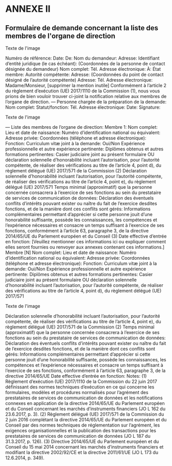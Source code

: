 # ANNEXE II

## Formulaire de demande concernant la liste des membres de l'organe de direction



Texte de l'image

Numéro de référence: Date: De: Nom du demandeur: Adresse: Identifiant d’entité juridique (le cas échéant): (Coordonnées de la personne de contact désignée du demandeur) Nom complet: Tél. Adresse électronique: À: État membre: Autorité compétente: Adresse: (Coordonnées du point de contact désigné de l’autorité compétente) Adresse: Tél. Adresse électronique: Madame/Monsieur, [supprimer la mention inutile] Conformément à l’article 2 du règlement d’exécution (UE) 2017/1110 de la Commission (1), nous vous prions de bien vouloir trouver ci-joint la notification relative aux membres de l’organe de direction. — Personne chargée de la préparation de la demande: Nom complet: Statut/fonction: Tél. Adresse électronique: Date: Signature:



Texte de l'image

— Liste des membres de l’organe de direction: Membre 1: Nom complet: Lieu et date de naissance: Numéro d’identification national ou équivalent: Adresse privée: Coordonnées (téléphone et adresse électronique): Fonction: Curriculum vitæ joint à la demande: Oui/Non Expérience professionnelle et autre expérience pertinente: Diplômes obtenus et autres formations pertinentes: Casier judiciaire joint au présent formulaire OU déclaration solennelle d’honorabilité incluant l’autorisation, pour l’autorité compétente, de réaliser des vérifications au titre de l’article 4, point d), du règlement délégué (UE) 2017/571 de la Commission (2) Déclaration solennelle d’honorabilité incluant l’autorisation, pour l’autorité compétente, de réaliser des vérifications au titre de l’article 4, point e), du règlement délégué (UE) 2017/571 Temps minimal (approximatif) que la personne concernée consacrera à l’exercice de ses fonctions au sein du prestataire de services de communication de données: Déclaration des éventuels conflits d’intérêts pouvant exister ou naître du fait de l’exercice desdites fonctions, et de la manière dont ces conflits sont gérés: Informations complémentaires permettant d’apprécier si cette personne jouit d’une honorabilité suffisante, possède les connaissances, les compétences et l’expérience nécessaires et consacre un temps suffisant à l’exercice de ses fonctions, conformément à l’article 63, paragraphe 3, de la directive 2014/65/UE du Parlement européen et du Conseil (3) Date effective d’entrée en fonction: [Veuillez mentionner ces informations ici ou expliquer comment elles seront fournies ou renvoyer aux annexes contenant ces informations.] Membre [N] Nom complet: Lieu et date de naissance: Numéro d’identification national ou équivalent: Adresse privée: Coordonnées (téléphone et adresse électronique): Fonction: Curriculum vitæ joint à la demande: Oui/Non Expérience professionnelle et autre expérience pertinente: Diplômes obtenus et autres formations pertinentes: Casier judiciaire joint au présent formulaire OU déclaration solennelle d’honorabilité incluant l’autorisation, pour l’autorité compétente, de réaliser des vérifications au titre de l’article 4, point d), du règlement délégué (UE) 2017/571



Texte de l'image

Déclaration solennelle d’honorabilité incluant l’autorisation, pour l’autorité compétente, de réaliser des vérifications au titre de l’article 4, point e), du règlement délégué (UE) 2017/571 de la Commission (2) Temps minimal (approximatif) que la personne concernée consacrera à l’exercice de ses fonctions au sein du prestataire de services de communication de données: Déclaration des éventuels conflits d’intérêts pouvant exister ou naître du fait de l’exercice desdites fonctions, et de la manière dont ces conflits sont gérés: Informations complémentaires permettant d’apprécier si cette personne jouit d’une honorabilité suffisante, possède les connaissances, les compétences et l’expérience nécessaires et consacre un temps suffisant à l’exercice de ses fonctions, conformément à l’article 63, paragraphe 3, de la directive 2014/65/UE Date effective d’entrée en fonction: Notes: (1) Règlement d’exécution (UE) 2017/1110 de la Commission du 22 juin 2017 définissant des normes techniques d’exécution en ce qui concerne les formulaires, modèles et procédures normalisés pour l’agrément des prestataires de services de communication de données et les notifications connexes en application de la directive 2014/65/UE du Parlement européen et du Conseil concernant les marchés d’instruments financiers (JO L 162 du 23.6.2017, p. 3). (2) Règlement délégué (UE) 2017/571 de la Commission du 2 juin 2016 complétant la directive 2014/65/UE du Parlement européen et du Conseil par des normes techniques de réglementation sur l’agrément, les exigences organisationnelles et la publication des transactions pour les prestataires de services de communication de données (JO L 187 du 31.3.2017, p. 126). (3) Directive 2014/65/UE du Parlement européen et du Conseil du 15 mai 2014 concernant les marchés d’instruments financiers et modifiant la directive 2002/92/CE et la directive 2011/61/UE (JO L 173 du 12.6.2014, p. 349).

